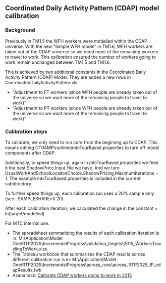 ## Coordinated Daily Activity Pattern (CDAP) model calibration
### Background 

Previously in TM1.5 the WFH workers were modelled within the CDAP universe. With the new "Simple WFH model" in TM1.6, WFH workers are taken out of the CDAP universe so we need more of the remaining workers to travel to work. This calibration ensured the number of workers going to work remain unchanged between TM1.5 and TM1.6.
 
This is achieved by two additional constants in the Coordinated Daily Activity Pattern (CDAP) Model. They are added a new rows in CoordinatedDailyActivityPattern.xls
* "Adjustment to FT workers (since WFH people are already taken out of the universe so we want more of the remaining people to travel to work)"
* "Adjustment to PT workers (since WFH people are already taken out of the universe so we want more of the remaining people to travel to work)"

### Calibration steps 

To calibrate, we only need to run core from the beginnng up to CDAP. This means editing CTRAMP\runtime\mtcTourBased.properties to turn off model components after CDAP.
 
Additionally, to speed things up, again in mtcTourBased.properties we feed it the best ShadowPrice.Input.File we have. And we turn UsualWorkAndSchoolLocationChoice.ShadowPricing.MaximumIterations = 1. The example mtcTourBased.properties is included in the current subdirectory.

To further speed things up, each calibration run uses a 20% sample only (see : SAMPLESHARE=0.20).

After each calibration iteration, we calculated the change in the constant = ln(target/modelled) 

For MTC internal use: 
* The spreadsheet summarizing the results of each calibration iteration is in: M:\Application\Model One\RTP2025\IncrementalProgress\validation_targets\2015_WorkersTravelingToWork.xlsx.
* The Tableau workbook that summarizes the CDAP results across different calibration run is in: M:\Application\Model One\RTP2025\IncrementalProgress\across_runs\across_RTP2025_IP_cdapResults.twb
* Asana task: [Calibrate CDAP workers going to work in 2015](https://app.asana.com/0/0/1205704508591537/f)
